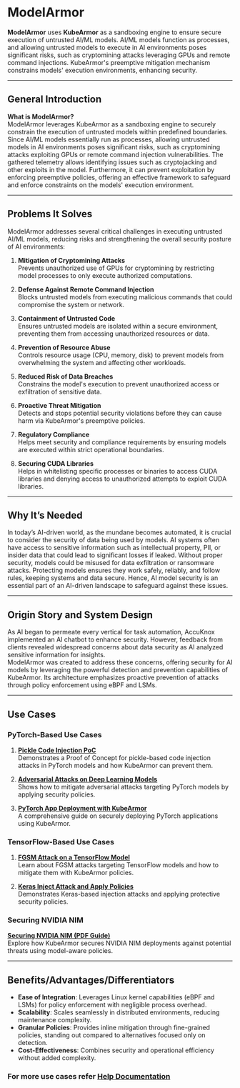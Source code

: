 # ModelArmor  

**ModelArmor** uses **KubeArmor** as a sandboxing engine to ensure secure execution of untrusted AI/ML models. AI/ML models function as processes, and allowing untrusted models to execute in AI environments poses significant risks, such as cryptomining attacks leveraging GPUs and remote command injections. KubeArmor's preemptive mitigation mechanism constrains models' execution environments, enhancing security.  

---

## **General Introduction**  

**What is ModelArmor?**  
ModelArmor leverages KubeArmor as a sandboxing engine to securely constrain the execution of untrusted models within predefined boundaries. Since AI/ML models essentially run as processes, allowing untrusted models in AI environments poses significant risks, such as cryptomining attacks exploiting GPUs or remote command injection vulnerabilities. The gathered telemetry allows identifying issues such as cryptojacking and other exploits in the model. Furthermore, it can prevent exploitation by enforcing preemptive policies, offering an effective framework to safeguard and enforce constraints on the models' execution environment.

---

## **Problems It Solves**  

ModelArmor addresses several critical challenges in executing untrusted AI/ML models, reducing risks and strengthening the overall security posture of AI environments:

1. **Mitigation of Cryptomining Attacks**  
   Prevents unauthorized use of GPUs for cryptomining by restricting model processes to only execute authorized computations.

2. **Defense Against Remote Command Injection**  
   Blocks untrusted models from executing malicious commands that could compromise the system or network.

3. **Containment of Untrusted Code**  
   Ensures untrusted models are isolated within a secure environment, preventing them from accessing unauthorized resources or data.

4. **Prevention of Resource Abuse**  
   Controls resource usage (CPU, memory, disk) to prevent models from overwhelming the system and affecting other workloads.

5. **Reduced Risk of Data Breaches**  
   Constrains the model's execution to prevent unauthorized access or exfiltration of sensitive data.

6. **Proactive Threat Mitigation**  
   Detects and stops potential security violations before they can cause harm via KubeArmor's preemptive policies.

7. **Regulatory Compliance**  
   Helps meet security and compliance requirements by ensuring models are executed within strict operational boundaries.

8. **Securing CUDA Libraries**  
   Helps in whitelisting specific processes or binaries to access CUDA libraries and denying access to unauthorized attempts to exploit CUDA libraries.

---

## **Why It’s Needed**  

In today’s AI-driven world, as the mundane becomes automated, it is crucial to consider the security of data being used by models. AI systems often have access to sensitive information such as intellectual property, PII, or insider data that could lead to significant losses if leaked. Without proper security, models could be misused for data exfiltration or ransomware attacks. Protecting models ensures they work safely, reliably, and follow rules, keeping systems and data secure. Hence, AI model security is an essential part of an AI-driven landscape to safeguard against these issues.

---

## **Origin Story and System Design**  

As AI began to permeate every vertical for task automation, AccuKnox implemented an AI chatbot to enhance security. However, feedback from clients revealed widespread concerns about data security as AI analyzed sensitive information for insights.  
ModelArmor was created to address these concerns, offering security for AI models by leveraging the powerful detection and prevention capabilities of KubeArmor. Its architecture emphasizes proactive prevention of attacks through policy enforcement using eBPF and LSMs.

---

## **Use Cases**  

### **PyTorch-Based Use Cases**  

1. **[Pickle Code Injection PoC](https://help.accuknox.com/use-cases/modelarmor-pickle-code/)**  
   Demonstrates a Proof of Concept for pickle-based code injection attacks in PyTorch models and how KubeArmor can prevent them.  

2. **[Adversarial Attacks on Deep Learning Models](https://help.accuknox.com/use-cases/modelarmor-adverserial-attacks/)**  
   Shows how to mitigate adversarial attacks targeting PyTorch models by applying security policies.  

3. **[PyTorch App Deployment with KubeArmor](https://help.accuknox.com/use-cases/modelarmor-deploy-pytorch/)**  
   A comprehensive guide on securely deploying PyTorch applications using KubeArmor.  

### **TensorFlow-Based Use Cases**  

1. **[FGSM Attack on a TensorFlow Model](https://drive.google.com/file/d/1EnmsIiR4G4bYmoxBIHTk1bDkW2XatM4N/preview)**  
   Learn about FGSM attacks targeting TensorFlow models and how to mitigate them with KubeArmor policies.  

2. **[Keras Inject Attack and Apply Policies](https://drive.google.com/file/d/1olGBz3WUoJqmcAVdRY7uImKTHggRX6nK/preview)**  
   Demonstrates Keras-based injection attacks and applying protective security policies.  

### **Securing NVIDIA NIM**  

**[Securing NVIDIA NIM (PDF Guide)](https://help.accuknox.com/resources/Securing_NVIDIA_NIM.pdf)**  
Explore how KubeArmor secures NVIDIA NIM deployments against potential threats using model-aware policies.  


---

## **Benefits/Advantages/Differentiators**  

- **Ease of Integration**: Leverages Linux kernel capabilities (eBPF and LSMs) for policy enforcement with negligible process overhead.  
- **Scalability**: Scales seamlessly in distributed environments, reducing maintenance complexity.  
- **Granular Policies**: Provides inline mitigation through fine-grained policies, standing out compared to alternatives focused only on detection.  
- **Cost-Effectiveness**: Combines security and operational efficiency without added complexity.  


### For more use cases refer [Help Documentation](https://help.accuknox.com/use-cases/modelarmor/)
